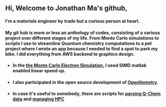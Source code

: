 ## Hi, Welcome to Jonathan Ma's github,

#### I'm a materials engineer by trade but a curious person at heart. 

#### My git hub is more or less an anthology of codes, consisting of a various project over different stages of my life. From Monte Carlo simulations to scripts I use to streamline Quantum chemistry computations to a pet project where I wrote an app because I needed to find a spot to park my bike. I did everything from AWS backend to graphics design.

- #### In the [the Monte Carlo Electron Simulation](https://github.com/jonhsma/CXRO_ElectronInteractions), I used SIMD matlab enabled linear speed up.
- #### I also participated in the open source development of [Openllemetry](https://github.com/jonhsma/openllmetry).
- #### In case it's useful to somebody, there are scripts for [parsing Q-Chem data](https://github.com/jonhsma/QChem-analytics) and [managing HPC](https://github.com/jonhsma/LRC-MISC)

